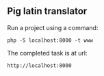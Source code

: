Pig latin translator
----------------

Run a project using a command:

	php -S localhost:8000 -t www

The completed task is at url:
    
    http://localhost:8000

